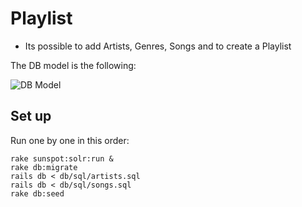 # Playlist

* Its possible to add Artists, Genres, Songs and to create a Playlist

The DB model is the following: 

![DB Model](https://gab1davila.files.wordpress.com/2017/08/playlist-model.png)

## Set up

Run one by one in this order:

```
rake sunspot:solr:run &
rake db:migrate
rails db < db/sql/artists.sql
rails db < db/sql/songs.sql
rake db:seed
```